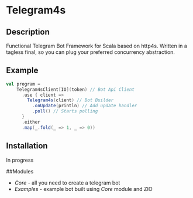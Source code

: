 # Telegram4s

## Description

Functional Telegram Bot Framework for Scala based on http4s.
Written in a tagless final, so you can plug your preferred concurrency abstraction.

## Example

```scala
val program = 
    Telegram4sClient[IO](token) // Bot Api Client
      .use { client =>
        Telegram4s(client) // Bot Builder
          .onUpdate(println) // Add update handler
          .poll() // Starts polling
      }
      .either
      .map(_.fold(_ => 1, _ => 0))
```

## Installation

In progress

##Modules

* *Core* - all you need to create a telegram bot
* *Examples* - example bot built using *Core* module and ZIO